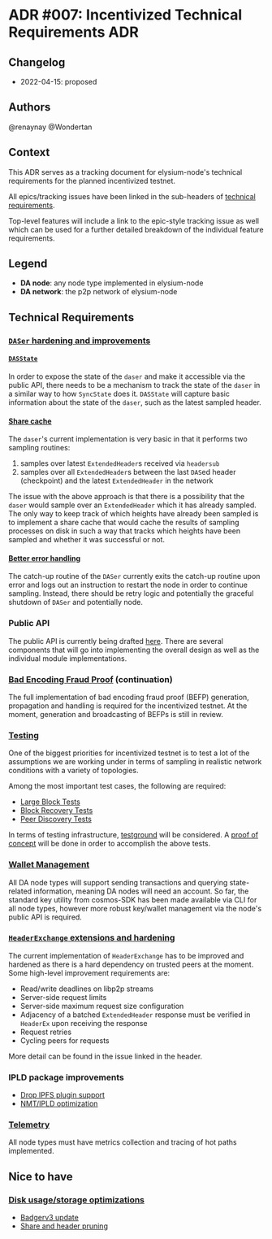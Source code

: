 # ADR #007: Incentivized Technical Requirements ADR

## Changelog

* 2022-04-15: proposed

## Authors

@renaynay @Wondertan

## Context

This ADR serves as a tracking document for elysium-node's technical requirements for the planned incentivized testnet.

All epics/tracking issues have been linked in the sub-headers of [technical requirements](#technical-requirements).

Top-level features will include a link to the epic-style tracking issue as well which can be used for a further detailed
breakdown of the individual feature requirements.

## Legend

* **DA node**: any node type implemented in elysium-node
* **DA network**: the p2p network of elysium-node

## Technical Requirements

### [`DASer` hardening and improvements](https://github.com/elysiumorg/elysium-node/issues/632)

#### [`DASState`](https://github.com/elysiumorg/elysium-node/issues/427)

In order to expose the state of the `daser` and make it accessible via the public API, there needs to be a mechanism to
track the state of the `daser` in a similar way to how `SyncState` does it. `DASState` will capture basic information
about the state of the `daser`, such as the latest sampled header.

#### [Share cache](https://github.com/elysiumorg/elysium-node/issues/180)

The `daser`'s current implementation is very basic in that it performs two sampling routines:

1. samples over latest `ExtendedHeader`s received via `headersub`
2. samples over all `ExtendedHeader`s between the last `DAS`ed header (checkpoint) and the latest `ExtendedHeader` in
   the network

The issue with the above approach is that there is a possibility that the `daser` would sample over an `ExtendedHeader`
which it has already sampled. The only way to keep track of which heights have already been sampled is to implement a
share cache that would cache the results of sampling processes on disk in such a way that tracks which heights have been
sampled and whether it was successful or not.

#### [Better error handling](https://github.com/elysiumorg/elysium-node/issues/554)

The catch-up routine of the `DASer` currently exits the catch-up routine upon error and logs out an instruction to
restart the node in order to continue sampling. Instead, there should be retry logic and potentially the graceful
shutdown of `DASer` and potentially node.

### Public API

The public API is currently being drafted [here](https://github.com/elysiumorg/elysium-node/pull/506/files). There are
several components that will go into implementing the overall design as well as the individual module implementations.

### [Bad Encoding Fraud Proof](https://github.com/elysiumorg/elysium-node/issues/528) (continuation)

The full implementation of bad encoding fraud proof (BEFP) generation, propagation and handling is required for the
incentivized testnet. At the moment, generation and broadcasting of BEFPs is still in review.

### [Testing](https://github.com/elysiumorg/elysium-node/issues/7)

One of the biggest priorities for incentivized testnet is to test a lot of the assumptions we are working under in terms
of sampling in realistic network conditions with a variety of topologies.

Among the most important test cases, the following are required:

* [Large Block Tests](https://github.com/elysiumorg/elysium-node/issues/602)
* [Block Recovery Tests](https://github.com/elysiumorg/test-infra/issues/21)
* [Peer Discovery Tests](https://github.com/elysiumorg/elysium-node/issues/649)

In terms of testing infrastructure, [testground](https://github.com/testground/testground) will be considered. A [proof of concept](https://github.com/elysiumorg/elysium-node/issues/638) will be done in order to accomplish the above tests.

### [Wallet Management](https://github.com/elysiumorg/elysium-node/issues/415)

All DA node types will support sending transactions and querying state-related information, meaning DA nodes will need
an account. So far, the standard key utility from cosmos-SDK has been made available via CLI for all node types, however
more robust key/wallet management via the node's public API is required.

### [`HeaderExchange` extensions and hardening](https://github.com/elysiumorg/elysium-node/issues/497)

The current implementation of `HeaderExchange` has to be improved and hardened as there is a hard dependency on trusted
peers at the moment. Some high-level improvement requirements are:

* Read/write deadlines on libp2p streams
* Server-side request limits
* Server-side maximum request size configuration
* Adjacency of a batched `ExtendedHeader` response must be verified in `HeaderEx` upon receiving the response
* Request retries
* Cycling peers for requests

More detail can be found in the issue linked in the header.

### IPLD package improvements

* [Drop IPFS plugin support](https://github.com/elysiumorg/elysium-node/issues/656)
* [NMT/IPLD optimization](https://github.com/elysiumorg/elysium-node/issues/614)

### [Telemetry](https://github.com/elysiumorg/elysium-node/issues/260)

All node types must have metrics collection and tracing of hot paths implemented.

## Nice to have

### [Disk usage/storage optimizations](https://github.com/elysiumorg/elysium-node/issues/671)

* [Badgerv3 update](https://github.com/elysiumorg/elysium-node/issues/482)
* [Share and header pruning](https://github.com/elysiumorg/elysium-node/issues/272)
